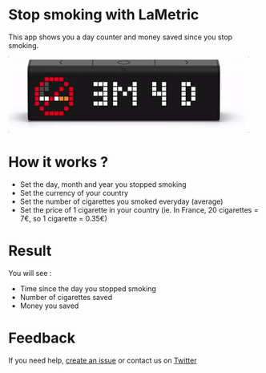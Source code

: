 # Stop smoking with LaMetric
This app shows you a day counter and money saved since you stop smoking.

![LaMetric Stop Smoking Index](https://raw.githubusercontent.com/pgrimaud/lametric-stop-smoking/master/images/application.gif)

# How it works ?

- Set the day, month and year you stopped smoking
- Set the currency of your country
- Set the number of cigarettes you smoked everyday (average)
- Set the price of 1 cigarette in your country (ie. In France, 20 cigarettes = 7€, so 1 cigarette = 0.35€)

# Result

You will see :
- Time since the day you stopped smoking
- Number of cigarettes saved
- Money you saved

# Feedback

If you need help, [create an issue](https://github.com/pgrimaud/lametric-stop-smoking/issues) or contact us on [Twitter](http://twitter.com/pgrimaud_)
